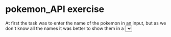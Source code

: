 # pokemon_API exercise

At first the task was to enter the name of the pokemon in an input, but as we don't know all the names it was better to show them in a <select> tag, fetching the list.
By selecting an option, the img (front and back) , height and weight are showing.

